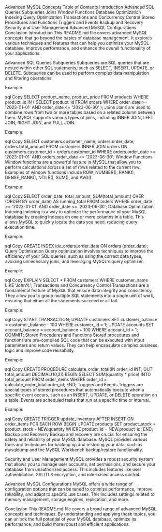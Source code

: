 Advanced MySQL Concepts
Table of Contents
Introduction
Advanced SQL Queries
Subqueries
Joins
Window Functions
Database Optimization
Indexing
Query Optimization
Transactions and Concurrency Control
Stored Procedures and Functions
Triggers and Events
Backup and Recovery
Security and User Management
Advanced MySQL Configurations
Conclusion
Introduction
This README.md file covers advanced MySQL concepts that go beyond the basics of database management. It explores various techniques and features that can help you optimize your MySQL database, improve performance, and enhance the overall functionality of your applications.

Advanced SQL Queries
Subqueries
Subqueries are SQL queries that are nested within other SQL statements, such as SELECT, INSERT, UPDATE, or DELETE. Subqueries can be used to perform complex data manipulation and filtering operations.

Example:

sql
Copy
SELECT product_name, product_price
FROM products
WHERE product_id IN (
  SELECT product_id
  FROM orders
  WHERE order_date >= '2023-01-01'
  AND order_date <= '2023-06-30'
);
Joins
Joins are used to combine rows from two or more tables based on a related column between them. MySQL supports various types of joins, including INNER JOIN, LEFT JOIN, RIGHT JOIN, and FULL JOIN.

Example:

sql
Copy
SELECT customers.customer_name, orders.order_date, orders.total_amount
FROM customers
INNER JOIN orders ON customers.customer_id = orders.customer_id
WHERE orders.order_date >= '2023-01-01'
AND orders.order_date <= '2023-06-30';
Window Functions
Window functions are a powerful feature in MySQL that allow you to perform calculations across a set of rows related to the current row. Examples of window functions include ROW_NUMBER(), RANK(), DENSE_RANK(), NTILE(), SUM(), and AVG().

Example:

sql
Copy
SELECT 
  order_date,
  total_amount,
  SUM(total_amount) OVER (ORDER BY order_date) AS running_total
FROM orders
WHERE order_date >= '2023-01-01'
AND order_date <= '2023-06-30';
Database Optimization
Indexing
Indexing is a way to optimize the performance of your MySQL database by creating indexes on one or more columns in a table. This allows MySQL to quickly locate the data you need, reducing query execution time.

Example:

sql
Copy
CREATE INDEX idx_orders_order_date ON orders (order_date);
Query Optimization
Query optimization involves techniques to improve the efficiency of your SQL queries, such as using the correct data types, avoiding unnecessary joins, and leveraging MySQL's query optimizer.

Example:

sql
Copy
EXPLAIN SELECT * FROM customers WHERE customer_name LIKE 'John%';
Transactions and Concurrency Control
Transactions are a fundamental feature of MySQL that ensure data integrity and consistency. They allow you to group multiple SQL statements into a single unit of work, ensuring that either all the statements succeed or all fail.

Example:

sql
Copy
START TRANSACTION;
UPDATE customers SET customer_balance = customer_balance - 100 WHERE customer_id = 1;
UPDATE accounts SET account_balance = account_balance + 100 WHERE account_id = 1;
COMMIT;
Stored Procedures and Functions
Stored procedures and functions are pre-compiled SQL code that can be executed with input parameters and return values. They can help encapsulate complex business logic and improve code reusability.

Example:

sql
Copy
CREATE PROCEDURE calculate_order_total(IN order_id INT, OUT total_amount DECIMAL(10,2))
BEGIN
  SELECT SUM(quantity * price) INTO total_amount
  FROM order_items
  WHERE order_id = calculate_order_total.order_id;
END;
Triggers and Events
Triggers are special types of stored procedures that automatically execute when a specific event occurs, such as an INSERT, UPDATE, or DELETE operation on a table. Events are scheduled tasks that run at a specific time or interval.

Example:

sql
Copy
CREATE TRIGGER update_inventory AFTER INSERT ON order_items
FOR EACH ROW
BEGIN
  UPDATE products
  SET product_stock = product_stock - NEW.quantity
  WHERE product_id = NEW.product_id;
END;
Backup and Recovery
Backup and recovery are crucial for ensuring the safety and reliability of your MySQL database. MySQL provides various tools and techniques for backing up and restoring your data, such as mysqldump and the MySQL Workbench backup/restore functionality.

Security and User Management
MySQL provides a robust security system that allows you to manage user accounts, set permissions, and secure your database from unauthorized access. This includes features like user authentication, SSL/TLS encryption, and role-based access control.

Advanced MySQL Configurations
MySQL offers a wide range of configuration options that can be tuned to optimize performance, improve reliability, and adapt to specific use cases. This includes settings related to memory management, storage engines, replication, and more.

Conclusion
This README.md file covers a broad range of advanced MySQL concepts and techniques. By understanding and applying these topics, you can unlock the full potential of your MySQL database, optimize its performance, and build more robust and efficient applications.

